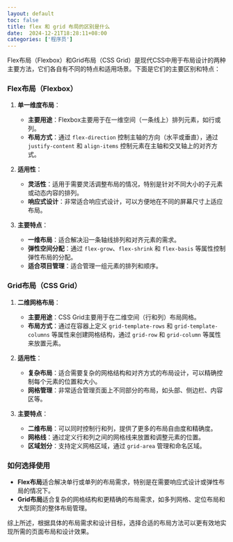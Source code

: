 ```yaml
---
layout: default
toc: false
title: flex 和 grid 布局的区别是什么
date:  2024-12-21T18:28:11+08:00
categories: ['程序员']
---
```


 
Flex布局（Flexbox）和Grid布局（CSS Grid）是现代CSS中用于布局设计的两种主要方法，它们各自有不同的特点和适用场景。下面是它们的主要区别和特点：
<!--more-->

### Flex布局（Flexbox）

1. **单一维度布局**：
   - **主要用途**：Flexbox主要用于在一维空间（一条线上）排列元素，如行或列。
   - **布局方式**：通过 `flex-direction` 控制主轴的方向（水平或垂直），通过 `justify-content` 和 `align-items` 控制元素在主轴和交叉轴上的对齐方式。

2. **适用性**：
   - **灵活性**：适用于需要灵活调整布局的情况，特别是针对不同大小的子元素或动态内容的排列。
   - **响应式设计**：非常适合响应式设计，可以方便地在不同的屏幕尺寸上适应布局。

3. **主要特点**：
   - **一维布局**：适合解决沿一条轴线排列和对齐元素的需求。
   - **弹性空间分配**：通过 `flex-grow`、`flex-shrink` 和 `flex-basis` 等属性控制弹性布局的分配。
   - **适合项目管理**：适合管理一组元素的排列和顺序。

### Grid布局（CSS Grid）

1. **二维网格布局**：
   - **主要用途**：CSS Grid主要用于在二维空间（行和列）布局网格。
   - **布局方式**：通过在容器上定义 `grid-template-rows` 和 `grid-template-columns` 等属性来创建网格结构，通过 `grid-row` 和 `grid-column` 等属性来放置元素。

2. **适用性**：
   - **复杂布局**：适合需要复杂的网格结构和对齐方式的布局设计，可以精确控制每个元素的位置和大小。
   - **网格管理**：非常适合管理页面上不同部分的布局，如头部、侧边栏、内容区等。

3. **主要特点**：
   - **二维布局**：可以同时控制行和列，提供了更多的布局自由度和精确度。
   - **网格线**：通过定义行和列之间的网格线来放置和调整元素的位置。
   - **区域划分**：支持定义网格区域，通过 `grid-area` 管理和命名区域。

### 如何选择使用

- **Flex布局**适合解决单行或单列的布局需求，特别是在需要响应式设计或弹性布局的情况下。
- **Grid布局**适合复杂的网格结构和更精确的布局需求，如多列网格、定位布局和大型网页的整体布局管理。

综上所述，根据具体的布局需求和设计目标，选择合适的布局方法可以更有效地实现所需的页面布局和设计效果。